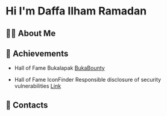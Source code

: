 # Hi I'm Daffa Ilham Ramadan

## 👨‍💻 About Me

## 🥇 Achievements
- Hall of Fame Bukalapak [BukaBounty](https://bukalapak.github.io/bukabounty/)

- Hall of Fame IconFinder Responsible disclosure of security vulnerabilities [Link](https://support.iconfinder.com/en/articles/18178-responsible-disclosure-of-security-vulnerabilities)

## 🔗 Contacts


